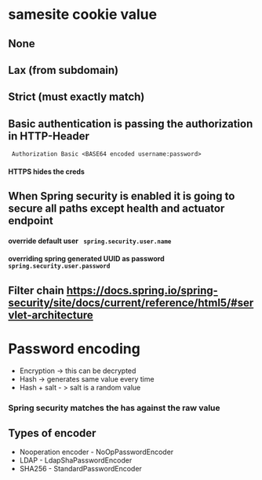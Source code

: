 # samesite cookie value
## None
## Lax (from subdomain)
## Strict (must exactly match)

## Basic authentication is passing the authorization in HTTP-Header
``` Authorization Basic <BASE64 encoded username:password>```
#### HTTPS hides the creds
## When Spring security is enabled it is going to secure all paths except health and actuator endpoint
#### override default user ``` spring.security.user.name```
#### overriding spring generated UUID as password ``` spring.security.user.password```
## Filter chain <a>https://docs.spring.io/spring-security/site/docs/current/reference/html5/#servlet-architecture</a>

# Password encoding
* Encryption -> this can be decrypted
* Hash -> generates same value every time
* Hash + salt - > salt is a random value
### Spring security matches the has against the raw value

## Types of encoder
* Nooperation encoder - NoOpPasswordEncoder
* LDAP - LdapShaPasswordEncoder
* SHA256 - StandardPasswordEncoder
